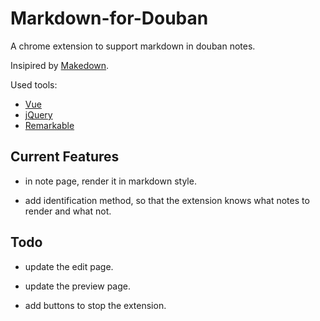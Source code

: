 # Markdown-for-Douban

A chrome extension to support markdown in douban notes.

Insipired by [Makedown](https://github.com/Justineo/makedown).

Used tools:

+ [Vue](https://cn.vuejs.org/index.html)
+ [jQuery](https://jquery.com/)
+ [Remarkable](https://github.com/jonschlinkert/remarkable)

## Current Features

+ in note page, render it in markdown style.

+ add identification method, so that the extension knows what notes to render and what not.

## Todo

+ update the edit page.

+ update the preview page.

+ add buttons to stop the extension.